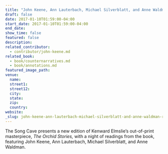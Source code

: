 ```yaml
---
title: "John Keene, Ann Lauterbach, Michael Silverblatt, and Anne Waldman reading from Kenward Elmslie’s The Orchid Stories at the Poetry Project"
draft: false
date: 2017-01-10T01:59:00-04:00
start_date: 2017-01-10T01:59:00-04:00
end_date:
show_time: false
featured: false
description:
related_contributor:
  - contributor/john-keene.md
related_book:
  - book/counternarratives.md
  - book/annotations.md
featured_image_path:
venue:
  name:
  street1:
  street12:
  city:
  state:
  zip:
  country:
website:
_slug: john-keene-ann-lauterbach-michael-silverblatt-and-anne-waldman-reading-from-kenward-elmslies-the-orchid-stories-at-the-poetry-project
---
```


The Song Cave presents a new edition of Kenward Elmslie’s out-of-print masterpiece, _The Orchid Stories,_ with a night of readings from the book, featuring John Keene, Ann Lauterbach, Michael Silverblatt, and Anne Waldman.

